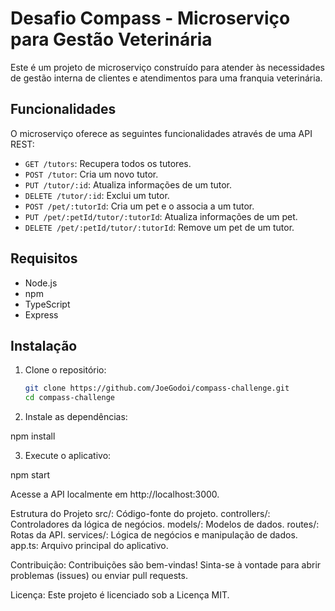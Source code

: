 # Desafio Compass - Microserviço para Gestão Veterinária

Este é um projeto de microserviço construído para atender às necessidades de gestão interna de clientes e atendimentos para uma franquia veterinária.

## Funcionalidades

O microserviço oferece as seguintes funcionalidades através de uma API REST:

- `GET /tutors`: Recupera todos os tutores.
- `POST /tutor`: Cria um novo tutor.
- `PUT /tutor/:id`: Atualiza informações de um tutor.
- `DELETE /tutor/:id`: Exclui um tutor.
- `POST /pet/:tutorId`: Cria um pet e o associa a um tutor.
- `PUT /pet/:petId/tutor/:tutorId`: Atualiza informações de um pet.
- `DELETE /pet/:petId/tutor/:tutorId`: Remove um pet de um tutor.

## Requisitos

- Node.js
- npm
- TypeScript
- Express

## Instalação

1. Clone o repositório:

   ```bash
   git clone https://github.com/JoeGodoi/compass-challenge.git
   cd compass-challenge

2. Instale as dependências:

npm install

3. Execute o aplicativo:

npm start

Acesse a API localmente em http://localhost:3000.

Estrutura do Projeto
src/: Código-fonte do projeto.
controllers/: Controladores da lógica de negócios.
models/: Modelos de dados.
routes/: Rotas da API.
services/: Lógica de negócios e manipulação de dados.
app.ts: Arquivo principal do aplicativo.


Contribuição:
Contribuições são bem-vindas! Sinta-se à vontade para abrir problemas (issues) ou enviar pull requests.

Licença:
Este projeto é licenciado sob a Licença MIT.
